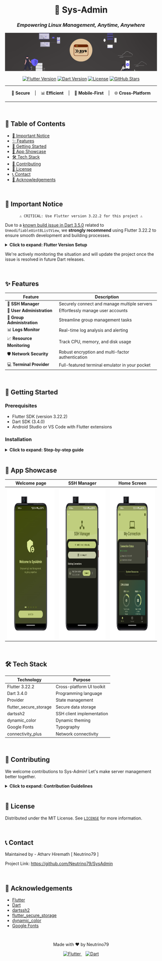 <div align="center">

# 🚀 Sys-Admin
### _Empowering Linux Management, Anytime, Anywhere_

![Sys-Admin Logo](https://github.com/Neutrino79/SysAdmin/blob/423255ff05643c9e5160004393d6011056d4e5b8/Screenshots/Sys-Admin%20Banner1.png)

[![Flutter Version](https://img.shields.io/badge/Flutter-3.22.2-blue.svg)](https://flutter.dev/)
[![Dart Version](https://img.shields.io/badge/Dart-3.4.0-blue.svg)](https://dart.dev/)
[![License](https://img.shields.io/badge/License-MIT-green.svg)](LICENSE)
[![GitHub Stars](https://img.shields.io/github/stars/yourusername/sys-admin.svg)](https://github.com/yourusername/sys-admin/stargazers)

</div>

---

<div align="center">

🔐 **Secure** &nbsp;&nbsp;&nbsp;|&nbsp;&nbsp;&nbsp; 📊 **Efficient** &nbsp;&nbsp;&nbsp;|&nbsp;&nbsp;&nbsp; 📱 **Mobile-First** &nbsp;&nbsp;&nbsp;|&nbsp;&nbsp;&nbsp; 🌐 **Cross-Platform**

</div>

---

<br>

## 📌 Table of Contents
- [🚨 Important Notice](#-important-notice)
- [✨ Features](#-features)
- [🚀 Getting Started](#-getting-started)
- [📱 App Showcase](#-app-showcase)
- [🛠️ Tech Stack](#️-tech-stack)
- [🤝 Contributing](#-contributing)
- [📄 License](#-license)
- [📞 Contact](#-contact)
- [🙏 Acknowledgements](#-acknowledgements)

<br>

## 🚨 Important Notice

<div align="center">

```
⚠️ CRITICAL: Use Flutter version 3.22.2 for this project ⚠️
```

</div>

Due to a [known build issue in Dart 3.5.0](https://github.com/jonataslaw/get_cli/issues/263) related to `UnmodifiableUint8ListView`, we **strongly recommend** using Flutter 3.22.2 to ensure smooth development and building processes.

<details>
<summary><b>Click to expand: Flutter Version Setup</b></summary>

1. Check your current Flutter version:
   ```bash
   flutter --version
   ```
2. If not 3.22.2, downgrade using:
   ```bash
   flutter downgrade 3.22.2
   ```
3. Verify the change:
   ```bash
   flutter --version
   ```

</details>

We're actively monitoring the situation and will update the project once the issue is resolved in future Dart releases.

<br>

## ✨ Features

<div align="center">

| Feature | Description |
|---------|-------------|
| 🔐 **SSH Manager** | Securely connect and manage multiple servers |
| 👥 **User Administration** | Effortlessly manage user accounts |
| 👥 **Group Administration** | Streamline group management tasks |
| 📊 **Logs Monitor** | Real-time log analysis and alerting |
| 📈 **Resource Monitoring** | Track CPU, memory, and disk usage |
| 🛡️ **Network Security** | Robust encryption and multi-factor authentication |
| 💻 **Terminal Provider** | Full-featured terminal emulator in your pocket |

</div>

<br>

## 🚀 Getting Started

### Prerequisites

- Flutter SDK (version 3.22.2)
- Dart SDK (3.4.0)
- Android Studio or VS Code with Flutter extensions

### Installation

<details>
<summary><b>Click to expand: Step-by-step guide</b></summary>

1. Clone the repository:
   ```bash
   git clone https://github.com/yourusername/sys-admin.git
   ```

2. Navigate to the project directory:
   ```bash
   cd sys-admin
   ```

3. Install dependencies:
   ```bash
   flutter pub get
   ```

4. Run the app:
   ```bash
   flutter run
   ```

</details>

<br>

## 📱 App Showcase

<div align="center">

| Welcome page | SSH Manager | Home Screen |
|:-----------:|:-------------------:|:-------------------:|
| <img src="Screenshots/1.PNG" width="275" height="500"> | <img src="Screenshots/2.PNG" width="275" height="500"> | <img src="Screenshots/3.PNG" width="275" height="500"> |


</div>

<br>

## 🛠️ Tech Stack

<div align="center">

| Technology | Purpose |
|------------|---------|
| Flutter 3.22.2 | Cross-platform UI toolkit |
| Dart 3.4.0 | Programming language |
| Provider | State management |
| flutter_secure_storage | Secure data storage |
| dartssh2 | SSH client implementation |
| dynamic_color | Dynamic theming |
| Google Fonts | Typography |
| connectivity_plus | Network connectivity |

</div>

<br>

## 🤝 Contributing

We welcome contributions to Sys-Admin! Let's make server management better together.

<details>
<summary><b>Click to expand: Contribution Guidelines</b></summary>

1. Fork the Project
2. Create your Feature Branch (`git checkout -b feature/AmazingFeature`)
3. Commit your Changes (`git commit -m 'Add some AmazingFeature'`)
4. Push to the Branch (`git push origin feature/AmazingFeature`)
5. Open a Pull Request

**Note**: Remember to use Flutter 3.22.2 when setting up your development environment for this project.

</details>

<br>

## 📄 License

Distributed under the MIT License. See [`LICENSE`](LICENSE) for more information.

<br>

## 📞 Contact

Maintained by  - Atharv Hiremath  [ Neutrino79 ]

Project Link: https://github.com/Neutrino79/SysAdmin

<br>

## 🙏 Acknowledgements

- [Flutter](https://flutter.dev/)
- [Dart](https://dart.dev/)
- [dartssh2](https://pub.dev/packages/dartssh2)
- [flutter_secure_storage](https://pub.dev/packages/flutter_secure_storage)
- [dynamic_color](https://pub.dev/packages/dynamic_color)
- [Google Fonts](https://pub.dev/packages/google_fonts)

<br>

<div align="center">

<p>Made with ❤️ by Neutrino79</p>

<p>
  <a href="https://flutter.dev" target="_blank">
    <img src="https://storage.googleapis.com/cms-storage-bucket/6a07d8a62f4308d2b854.svg" alt="Flutter" width="40" height="40"/>
  </a>
  &nbsp;&nbsp;
  <a href="https://dart.dev" target="_blank">
    <img src="https://dart.dev/assets/img/shared/dart/logo+text/horizontal/white.svg" alt="Dart" width="100"/>
  </a>
</p>

</div>

